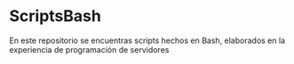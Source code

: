 # ScriptsBash
En este repositorio se encuentras scripts hechos en Bash, elaborados en la experiencia de programación de servidores
